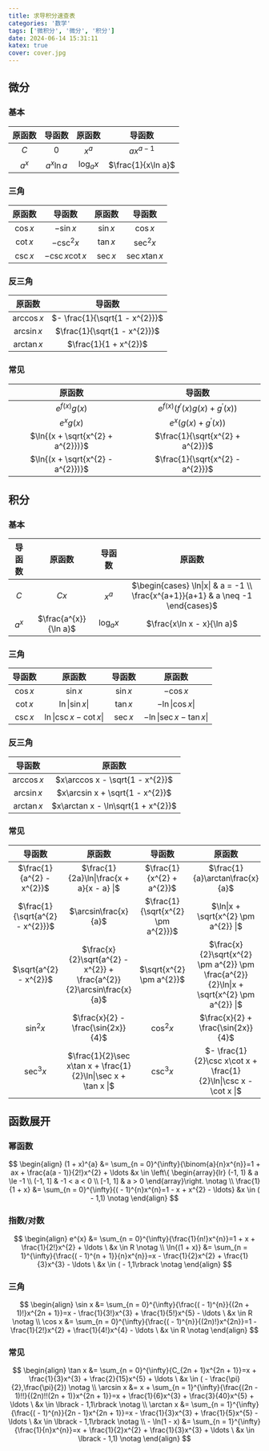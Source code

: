 ```yaml
---
title: 求导积分速查表
categories: '数学'
tags: ['微积分', '微分', '积分']
date: 2024-06-14 15:31:11
katex: true
cover: cover.jpg
---
```

## 微分

### 基本

| 原函数  |    导函数    |   原函数    |       导函数       |
| :-----: | :----------: | :---------: | :----------------: |
|   $C$   |     $0$      |   $x^{a}$   |    $ax^{a - 1}$    |
| $a^{x}$ | $a^{x}\ln a$ | $\log_{a}x$ | $\frac{1}{x\ln a}$ |

### 三角

|  原函数  |     导函数      |  原函数  |     导函数     |
| :------: | :-------------: | :------: | :------------: |
| $\cos x$ |   $- \sin x$    | $\sin x$ |    $\cos x$    |
| $\cot x$ |  $- \csc^{2}x$  | $\tan x$ |  $\sec^{2}x$   |
| $\csc x$ | $-\csc x\cot x$ | $\sec x$ | $\sec x\tan x$ |

### 反三角

|   原函数    |             导函数             |
| :---------: | :----------------------------: |
| $\arccos x$ | $- \frac{1}{\sqrt{1 - x^{2}}}$ |
| $\arcsin x$ |  $\frac{1}{\sqrt{1 - x^{2}}}$  |
| $\arctan x$ |     $\frac{1}{1 + x^{2}}$      |

### 常见

|              原函数               |               导函数                |
| :-------------------------------: | :---------------------------------: |
|          $e^{f(x)}g(x)$           | $e^{f(x)}(f^{'}(x)g(x) + g^{'}(x))$ |
|            $e^{x}g(x)$            |      $e^{x}(g(x) + g^{'}(x))$       |
| $\ln{(x + \sqrt{x^{2} + a^{2}})}$ |  $\frac{1}{\sqrt{x^{2} + a^{2}}}$   |
| $\ln{(x + \sqrt{x^{2} - a^{2}})}$ |  $\frac{1}{\sqrt{x^{2} - a^{2}}}$   |

## 积分

### 基本

| 导函数  |        原函数         |   导函数    |                            原函数                            |
| :-----: | :-------------------: | :---------: | :----------------------------------------------------------: |
|   $C$   |         $Cx$          |   $x^{a}$   | $\begin{cases} \ln\|x\| & a = -1 \\ \frac{x^{a+1}}{a+1} & a \neq -1 \end{cases}$ |
| $a^{x}$ | $\frac{a^{x}}{\ln a}$ | $\log_{a}x$ |                  $\frac{x\ln x - x}{\ln a}$                  |

### 三角


|  导函数  |               原函数               |  导函数  |                原函数                |
| :------: | :--------------------------------: | :------: | :----------------------------------: |
| $\cos x$ |              $\sin x$              | $\sin x$ |              $- \cos x$              |
| $\cot x$ |     $\ln\|\sin x\|$      | $\tan x$ |     $-\ln \|\cos x\|$      |
| $\csc x$ | $\ln\|\csc x - \cot x\|$ | $\sec x$ | $- \ln\|\sec x - \tan x\|$ |

### 反三角

|   导函数    |               原函数               |
| :---------: | :--------------------------------: |
| $\arccos x$ |  $x\arccos x - \sqrt{1 - x^{2}}$   |
| $\arcsin x$ |  $x\arcsin x + \sqrt{1 - x^{2}}$   |
| $\arctan x$ | $x\arctan x - \ln\sqrt{1 + x^{2}}$ |

### 常见

|              导函数              |                            原函数                            |               导函数               |                            原函数                            |
| :------------------------------: | :----------------------------------------------------------: | :--------------------------------: | :----------------------------------------------------------: |
|    $\frac{1}{a^{2} - x^{2}}$     |      $\frac{1}{2a}\ln\|\frac{x + a}{x - a} \|$      |     $\frac{1}{x^{2} + a^{2}}$      |               $\frac{1}{a}\arctan\frac{x}{a}$                |
| $\frac{1}{\sqrt{a^{2} - x^{2}}}$ |                     $\arcsin\frac{x}{a}$                     | $\frac{1}{\sqrt{x^{2} \pm a^{2}}}$ |        $\ln\|x + \sqrt{x^{2} \pm a^{2}} \|$         |
|      $\sqrt{a^{2} - x^{2}}$      | $\frac{x}{2}\sqrt{a^{2} - x^{2}} + \frac{a^{2}}{2}\arcsin\frac{x}{a}$ |      $\sqrt{x^{2} \pm a^{2}}$      | $\frac{x}{2}\sqrt{x^{2} \pm a^{2}} \pm \frac{a^{2}}{2}\ln\|x + \sqrt{x^{2} \pm a^{2}} \|$ |
|           $\sin^{2}x$            |              $\frac{x}{2} - \frac{\sin{2x}}{4}$              |            $\cos^{2}x$             |              $\frac{x}{2} + \frac{\sin{2x}}{4}$              |
|           $\sec^{3}x$            | $\frac{1}{2}\sec x\tan x + \frac{1}{2}\ln\|\sec x + \tan x \|$ |            $\csc^{3}x$             | $- \frac{1}{2}\csc x\cot x + \frac{1}{2}\ln\|\csc x - \cot x \|$ |

## 函数展开

### 幂函数

$$
\begin{align}
    (1 + x)^{a} &= \sum_{n = 0}^{\infty}{\binom{a}{n}x^{n}}=1 + ax + \frac{a(a - 1)}{2!}x^{2} + \ldots &x \in \left\{
        \begin{array}{lr}
            (-1, 1) & a \le -1 \\
            (-1, 1] & -1 < a < 0 \\
            [-1, 1] & a > 0 
        \end{array}\right. \notag \\
    \frac{1}{1 + x} &= \sum_{n = 0}^{\infty}{( - 1)^{n}x^{n}=1 - x + x^{2} - \ldots} &x \in ( - 1,1) \notag
\end{align}
$$

### 指数/对数

$$
\begin{align}
    e^{x} &= \sum_{n = 0}^{\infty}{\frac{1}{n!}x^{n}}=1 + x + \frac{1}{2!}x^{2} + \ldots \ &x \in R \notag \\
    \ln{(1 + x)} &= \sum_{n = 1}^{\infty}{\frac{( - 1)^{n + 1}}{n}x^{n}}=x - \frac{1}{2}x^{2} + \frac{1}{3}x^{3} - \ldots \ &x \in ( - 1,1\rbrack \notag
\end{align}
$$

### 三角

$$
\begin{align}
    \sin x &= \sum_{n = 0}^{\infty}{\frac{( - 1)^{n}}{(2n + 1)!}x^{2n + 1}}=x - \frac{1}{3!}x^{3} + \frac{1}{5!}x^{5} - \ldots \ &x \in R \notag \\
    \cos x &= \sum_{n = 0}^{\infty}{\frac{( - 1)^{n}}{(2n)!}x^{2n}}=1 - \frac{1}{2!}x^{2} + \frac{1}{4!}x^{4} - \ldots \ &x \in R \notag
\end{align}
$$

### 常见

$$
\begin{align}
    \tan x &= \sum_{n = 0}^{\infty}{C_{2n + 1}x^{2n + 1}}=x + \frac{1}{3}x^{3} + \frac{2}{15}x^{5} + \ldots \ &x \in ( - \frac{\pi}{2},\frac{\pi}{2}) \notag \\
    \arcsin x &= x + \sum_{n = 1}^{\infty}{\frac{(2n - 1)!!}{(2n)!!(2n + 1)}x^{2n + 1}}=x + \frac{1}{6}x^{3} + \frac{3}{40}x^{5} + \ldots \ &x \in \lbrack - 1,1\rbrack \notag \\
    \arctan x &= \sum_{n = 1}^{\infty}{\frac{( - 1)^{n}}{2n - 1}x^{2n + 1}}=x - \frac{1}{3}x^{3} + \frac{1}{5}x^{5} - \ldots \ &x \in \lbrack - 1,1\rbrack \notag \\
    - \ln(1 - x) &= \sum_{n = 1}^{\infty}{\frac{1}{n}x^{n}}=x + \frac{1}{2}x^{2} + \frac{1}{3}x^{3} + \ldots \ &x \in \lbrack - 1,1) \notag
\end{align}
$$
